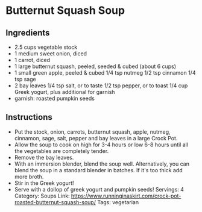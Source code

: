 # Butternut Squash Soup
## Ingredients
- 2.5 cups vegetable stock
- 1 medium sweet onion, diced
- 1 carrot, diced
- 1 large butternut squash, peeled, seeded & cubed (about 6 cups)
- 1 small green apple, peeled & cubed
1/4 tsp nutmeg
1/2 tsp cinnamon
1/4 tsp sage
- 2 bay leaves
1/4 tsp salt, or to taste
1/2 tsp pepper, or to toast
1/4 cup Greek yogurt, plus additional for garnish
- garnish: roasted pumpkin seeds
## Instructions
- Put the stock, onion, carrots, butternut squash, apple, nutmeg, cinnamon, sage, salt, pepper and bay leaves in a large Crock Pot.
- Allow the soup to cook on high for 3-4 hours or low 6-8 hours until all the vegetables are completely tender.
- Remove the bay leaves.
- With an immersion blender, blend the soup well. Alternatively, you can blend the soup in a standard blender in batches. If it's too thick add more broth.
- Stir in the Greek yogurt!
- Serve with a dollop of greek yogurt and pumpkin seeds!
Servings: 4
Category: Soups
Link: https://www.runninginaskirt.com/crock-pot-roasted-butternut-squash-soup/
Tags: vegetarian
